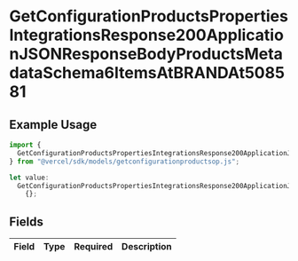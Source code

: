 # GetConfigurationProductsPropertiesIntegrationsResponse200ApplicationJSONResponseBodyProductsMetadataSchema6ItemsAtBRANDAt508581

## Example Usage

```typescript
import {
  GetConfigurationProductsPropertiesIntegrationsResponse200ApplicationJSONResponseBodyProductsMetadataSchema6ItemsAtBRANDAt508581,
} from "@vercel/sdk/models/getconfigurationproductsop.js";

let value:
  GetConfigurationProductsPropertiesIntegrationsResponse200ApplicationJSONResponseBodyProductsMetadataSchema6ItemsAtBRANDAt508581 =
    {};
```

## Fields

| Field       | Type        | Required    | Description |
| ----------- | ----------- | ----------- | ----------- |